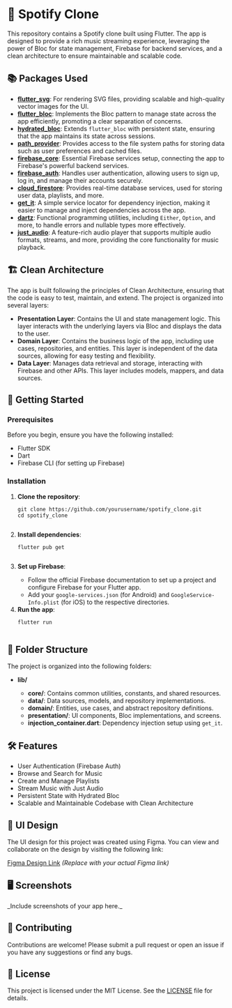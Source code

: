 # 🎵 Spotify Clone

This repository contains a Spotify clone built using Flutter. The app is designed to provide a rich music streaming experience, leveraging the power of Bloc for state management, Firebase for backend services, and a clean architecture to ensure maintainable and scalable code.

## 📚 Packages Used

<ul>
  <li><a href="https://pub.dev/packages/flutter_svg"><strong>flutter_svg</strong></a>: For rendering SVG files, providing scalable and high-quality vector images for the UI.</li>
  <li><a href="https://pub.dev/packages/flutter_bloc"><strong>flutter_bloc</strong></a>: Implements the Bloc pattern to manage state across the app efficiently, promoting a clear separation of concerns.</li>
  <li><a href="https://pub.dev/packages/hydrated_bloc"><strong>hydrated_bloc</strong></a>: Extends <code>flutter_bloc</code> with persistent state, ensuring that the app maintains its state across sessions.</li>
  <li><a href="https://pub.dev/packages/path_provider"><strong>path_provider</strong></a>: Provides access to the file system paths for storing data such as user preferences and cached files.</li>
  <li><a href="https://pub.dev/packages/firebase_core"><strong>firebase_core</strong></a>: Essential Firebase services setup, connecting the app to Firebase's powerful backend services.</li>
  <li><a href="https://pub.dev/packages/firebase_auth"><strong>firebase_auth</strong></a>: Handles user authentication, allowing users to sign up, log in, and manage their accounts securely.</li>
  <li><a href="https://pub.dev/packages/cloud_firestore"><strong>cloud_firestore</strong></a>: Provides real-time database services, used for storing user data, playlists, and more.</li>
  <li><a href="https://pub.dev/packages/get_it"><strong>get_it</strong></a>: A simple service locator for dependency injection, making it easier to manage and inject dependencies across the app.</li>
  <li><a href="https://pub.dev/packages/dartz"><strong>dartz</strong></a>: Functional programming utilities, including <code>Either</code>, <code>Option</code>, and more, to handle errors and nullable types more effectively.</li>
  <li><a href="https://pub.dev/packages/just_audio"><strong>just_audio</strong></a>: A feature-rich audio player that supports multiple audio formats, streams, and more, providing the core functionality for music playback.</li>
</ul>

## 🏗️ Clean Architecture

<p>The app is built following the principles of Clean Architecture, ensuring that the code is easy to test, maintain, and extend. The project is organized into several layers:</p>

<ul>
  <li><strong>Presentation Layer</strong>: Contains the UI and state management logic. This layer interacts with the underlying layers via Bloc and displays the data to the user.</li>
  <li><strong>Domain Layer</strong>: Contains the business logic of the app, including use cases, repositories, and entities. This layer is independent of the data sources, allowing for easy testing and flexibility.</li>
  <li><strong>Data Layer</strong>: Manages data retrieval and storage, interacting with Firebase and other APIs. This layer includes models, mappers, and data sources.</li>
</ul>

## 🚀 Getting Started

### Prerequisites

Before you begin, ensure you have the following installed:

<ul>
  <li>Flutter SDK</li>
  <li>Dart</li>
  <li>Firebase CLI (for setting up Firebase)</li>
</ul>

### Installation

<ol>
  <li><strong>Clone the repository</strong>:</li>

  <pre><code>git clone https://github.com/yourusername/spotify_clone.git
cd spotify_clone
  </code></pre>

  <li><strong>Install dependencies</strong>:</li>

  <pre><code>flutter pub get
  </code></pre>

  <li><strong>Set up Firebase</strong>:</li>
  <ul>
    <li>Follow the official Firebase documentation to set up a project and configure Firebase for your Flutter app.</li>
    <li>Add your <code>google-services.json</code> (for Android) and <code>GoogleService-Info.plist</code> (for iOS) to the respective directories.</li>
  </ul>

  <li><strong>Run the app</strong>:</li>

  <pre><code>flutter run
  </code></pre>
</ol>

## 📁 Folder Structure

The project is organized into the following folders:

<ul>
  <li><strong>lib/</strong></li>
  <ul>
    <li><strong>core/</strong>: Contains common utilities, constants, and shared resources.</li>
    <li><strong>data/</strong>: Data sources, models, and repository implementations.</li>
    <li><strong>domain/</strong>: Entities, use cases, and abstract repository definitions.</li>
    <li><strong>presentation/</strong>: UI components, Bloc implementations, and screens.</li>
    <li><strong>injection_container.dart</strong>: Dependency injection setup using <code>get_it</code>.</li>
  </ul>
</ul>

## 🛠️ Features

<ul>
  <li>User Authentication (Firebase Auth)</li>
  <li>Browse and Search for Music</li>
  <li>Create and Manage Playlists</li>
  <li>Stream Music with Just Audio</li>
  <li>Persistent State with Hydrated Bloc</li>
  <li>Scalable and Maintainable Codebase with Clean Architecture</li>
</ul>

## 🎨 UI Design

<p>The UI design for this project was created using Figma. You can view and collaborate on the design by visiting the following link:</p>

<a href="#">Figma Design Link</a> _(Replace with your actual Figma link)_

## 🖥️ Screenshots

<p>_Include screenshots of your app here._</p>

## 🤝 Contributing

<p>Contributions are welcome! Please submit a pull request or open an issue if you have any suggestions or find any bugs.</p>

## 📄 License

<p>This project is licensed under the MIT License. See the <a href="LICENSE">LICENSE</a> file for details.</p>
